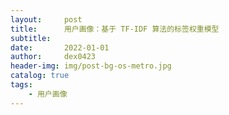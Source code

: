 ```yaml
---
layout:     post
title:      用户画像：基于 TF-IDF 算法的标签权重模型
subtitle:   
date:       2022-01-01
author:     dex0423
header-img: img/post-bg-os-metro.jpg
catalog: true
tags:
    - 用户画像
---
```



